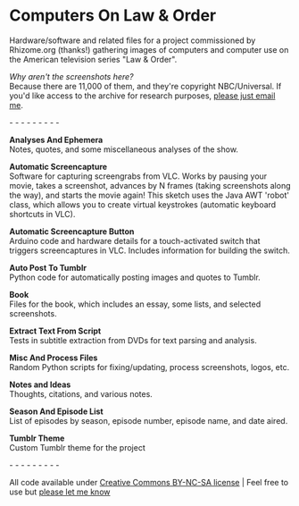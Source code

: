 Computers On Law & Order
======================

Hardware/software and related files for a project commissioned by Rhizome.org (thanks!) gathering images of computers and computer use on the American television series "Law & Order".  

*Why aren't the screenshots here?*  
Because there are 11,000 of them, and they're copyright NBC/Universal. If you'd like access to the archive for research purposes, [please just email me](http://www.jeffreythompson.org).

\- \- \- \- \- \- \- \- \- 

**Analyses And Ephemera**  
Notes, quotes, and some miscellaneous analyses of the show.

**Automatic Screencapture**  
Software for capturing screengrabs from VLC. Works by pausing your movie, takes a screenshot, advances by N frames (taking screenshots along the way), and starts the movie again! This sketch uses the Java AWT 'robot' class, which allows you to create virtual keystrokes (automatic keyboard shortcuts in VLC).

**Automatic Screencapture Button**   
Arduino code and hardware details for a touch-activated switch that triggers screencaptures in VLC. Includes information for building the switch.

**Auto Post To Tumblr**  
Python code for automatically posting images and quotes to Tumblr.

**Book**  
Files for the book, which includes an essay, some lists, and selected screenshots.

**Extract Text From Script**  
Tests in subtitle extraction from DVDs for text parsing and analysis.

**Misc And Process Files**  
Random Python scripts for fixing/updating, process screenshots, logos, etc.

**Notes and Ideas**  
Thoughts, citations, and various notes.

**Season And Episode List**  
List of episodes by season, episode number, episode name, and date aired.

**Tumblr Theme**  
Custom Tumblr theme for the project

\- \- \- \- \- \- \- \- \- 

All code available under [Creative Commons BY-NC-SA license](http://creativecommons.org/licenses/by-nc-sa/3.0/)  |  Feel free to use but [please let me know](http://www.jeffreythompson.org)
